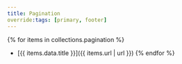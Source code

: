 ```yaml
---
title: Pagination
override:tags: [primary, footer]
---
```

{% for items in collections.pagination %}
- [{{ items.data.title }}]({{ items.url | url }})
{% endfor %}